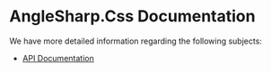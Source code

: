 # AngleSharp.Css Documentation

We have more detailed information regarding the following subjects:

- [API Documentation](tutorials/01-API.md)
